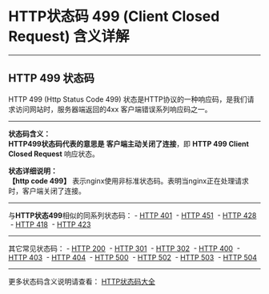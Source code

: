 # HTTP状态码 499 (Client Closed Request) 含义详解

---

## HTTP 499 状态码

HTTP 499 (Http Status Code 499) 状态是HTTP协议的一种响应码，是我们请求访问网站时，服务器端返回的4xx 客户端错误系列响应码之一。

---

**状态码含义：**  
**HTTP499状态码代表的意思是** **客户端主动关闭了连接**，即 **HTTP 499 Client Closed Request** 响应状态。

**状态详细说明：**  
**【http code 499】** 表示nginx使用非标准状态码。表明当nginx正在处理请求时，客户端关闭了连接。

  

---

与**HTTP状态499**相似的同系列状态码： - [HTTP 401](https://seo.juziseo.com/doc/http_code/401 "HTTP 401详细说明")
 - [HTTP 451](https://seo.juziseo.com/doc/http_code/451 "HTTP 451详细说明")
 - [HTTP 428](https://seo.juziseo.com/doc/http_code/428 "HTTP 428详细说明")
 - [HTTP 418](https://seo.juziseo.com/doc/http_code/418 "HTTP 418详细说明")
 - [HTTP 423](https://seo.juziseo.com/doc/http_code/423 "HTTP 423详细说明")

---

其它常见状态码： - [HTTP 200](https://seo.juziseo.com/doc/http_code/200 "HTTP 200详细说明")
 - [HTTP 301](https://seo.juziseo.com/doc/http_code/301 "HTTP 301详细说明")
 - [HTTP 302](https://seo.juziseo.com/doc/http_code/302 "HTTP 302详细说明")
 - [HTTP 400](https://seo.juziseo.com/doc/http_code/400 "HTTP 400详细说明")
 - [HTTP 403](https://seo.juziseo.com/doc/http_code/403 "HTTP 403详细说明")
 - [HTTP 404](https://seo.juziseo.com/doc/http_code/404 "HTTP 404详细说明")
 - [HTTP 500](https://seo.juziseo.com/doc/http_code/500 "HTTP 500详细说明")
 - [HTTP 502](https://seo.juziseo.com/doc/http_code/502 "HTTP 502详细说明")
 - [HTTP 503](https://seo.juziseo.com/doc/http_code/503 "HTTP 503详细说明")
 - [HTTP 504](https://seo.juziseo.com/doc/http_code/504 "HTTP 504详细说明")

---

更多状态码含义说明请查看： [HTTP状态码大全](https://seo.juziseo.com/doc/http_code/)